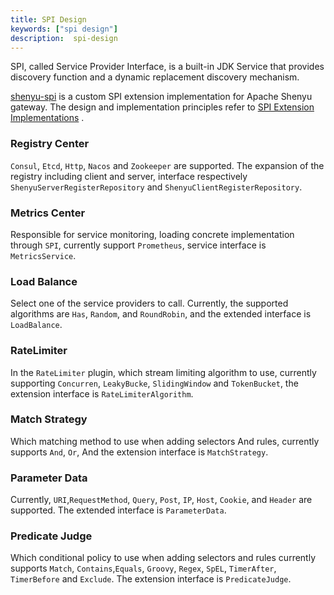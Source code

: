 ```yaml
---
title: SPI Design
keywords: ["spi design"]
description:  spi-design
---
```



SPI, called Service Provider Interface, is a built-in JDK Service that provides discovery function and a dynamic replacement discovery mechanism.


[shenyu-spi](https://github.com/apache/incubator-shenyu/tree/master/shenyu-spi) is a custom SPI extension implementation for Apache Shenyu gateway. The design and implementation principles refer to [SPI Extension Implementations](https://dubbo.apache.org/en/docs/v2.7/dev/impls/) .


### Registry Center

`Consul`, `Etcd`, `Http`, `Nacos` and `Zookeeper` are supported. The expansion of the registry including client and server, interface respectively `ShenyuServerRegisterRepository` and `ShenyuClientRegisterRepository`.

### Metrics Center

Responsible for service monitoring, loading concrete implementation through `SPI`, currently support `Prometheus`, service interface is `MetricsService`.



### Load Balance

Select one of the service providers to call. Currently, the supported algorithms are `Has`, `Random`, and `RoundRobin`, and the extended interface is `LoadBalance`.

### RateLimiter


In the `RateLimiter` plugin, which stream limiting algorithm to use, currently supporting `Concurren`, `LeakyBucke`, `SlidingWindow` and `TokenBucket`, the extension interface is `RateLimiterAlgorithm`.


### Match Strategy

Which matching method to use when adding selectors And rules, currently supports `And`, `Or`, And the extension interface is `MatchStrategy`.


### Parameter Data


Currently, `URI`,`RequestMethod`, `Query`, `Post`, `IP`, `Host`, `Cookie`, and `Header` are supported. The extended interface is `ParameterData`.


### Predicate Judge

Which conditional policy to use when adding selectors and rules currently supports `Match`, `Contains`,`Equals`, `Groovy`, `Regex`, `SpEL`, `TimerAfter`, `TimerBefore` and `Exclude`. The extension interface is `PredicateJudge`.


